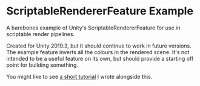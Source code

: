 # ScriptableRendererFeature Example
A barebones example of Unity's ScriptableRendererFeature for use in scriptable render pipelines.

Created for Unity 2019.3, but it should continue to work in future versions. The example feature inverts all the colours in the rendered scene. It's not intended to be a useful feature on its own, but should provide a starting off point for building something.

You might like to see [a short tutorial](https://samdriver.xyz/articles/scriptableRender.htm) I wrote alongside this.

